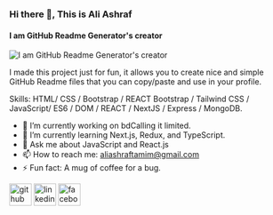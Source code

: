 ### Hi there 👋, This is Ali Ashraf
#### I am GitHub Readme Generator's creator
![I am GitHub Readme Generator's creator](https://lh3.googleusercontent.com/u/0/drive-viewer/AK7aPaBpZ1x-P1_5AC3D1njnEYgXq1yL1TKiceYNgL84l1NE1w_Cy-I6lOTgfM-UPRvFr1b3hJ0vUf0YQozuf8rSrSk5xltn=w1366-h607)

I made this project just for fun, it allows you to create nice and simple GitHub Readme files that you can copy/paste and use in your profile.

Skills: HTML/ CSS / Bootstrap / REACT Bootstrap / Tailwind CSS / JavaScript/ ES6 / DOM / REACT / NextJS / Express / MongoDB.

- 🔭 I’m currently working on bdCalling it limited. 
- 🌱 I’m currently learning Next.js, Redux, and TypeScript. 
- 💬 Ask me about JavaScript and React.js 
- 📫 How to reach me: aliashraftamim@gmail.com 
- ⚡ Fun fact: A mug of coffee for a bug. 


[<img src='https://cdn.jsdelivr.net/npm/simple-icons@3.0.1/icons/github.svg' alt='github' height='40'>](https://github.com/https://github.com/webashraf)  [<img src='https://cdn.jsdelivr.net/npm/simple-icons@3.0.1/icons/linkedin.svg' alt='linkedin' height='40'>](https://www.linkedin.com/in/https://www.linkedin.com/in/ali-ashraf-977b09204//)  [<img src='https://cdn.jsdelivr.net/npm/simple-icons@3.0.1/icons/facebook.svg' alt='facebook' height='40'>](https://www.facebook.com/https://www.facebook.com/aliashraf1233/)  

